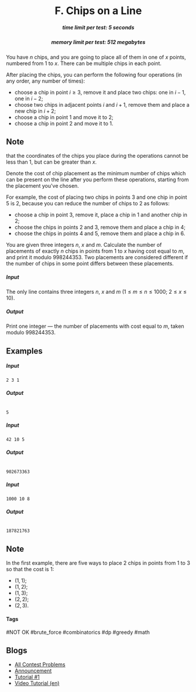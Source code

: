 <h1 style='text-align: center;'> F. Chips on a Line</h1>

<h5 style='text-align: center;'>time limit per test: 5 seconds</h5>
<h5 style='text-align: center;'>memory limit per test: 512 megabytes</h5>

You have $n$ chips, and you are going to place all of them in one of $x$ points, numbered from $1$ to $x$. There can be multiple chips in each point.

After placing the chips, you can perform the following four operations (in any order, any number of times):

* choose a chip in point $i \ge 3$, remove it and place two chips: one in $i-1$, one in $i-2$;
* choose two chips in adjacent points $i$ and $i+1$, remove them and place a new chip in $i+2$;
* choose a chip in point $1$ and move it to $2$;
* choose a chip in point $2$ and move it to $1$.

## Note

 that the coordinates of the chips you place during the operations cannot be less than $1$, but can be greater than $x$.

Denote the cost of chip placement as the minimum number of chips which can be present on the line after you perform these operations, starting from the placement you've chosen.

For example, the cost of placing two chips in points $3$ and one chip in point $5$ is $2$, because you can reduce the number of chips to $2$ as follows:

* choose a chip in point $3$, remove it, place a chip in $1$ and another chip in $2$;
* choose the chips in points $2$ and $3$, remove them and place a chip in $4$;
* choose the chips in points $4$ and $5$, remove them and place a chip in $6$.

You are given three integers $n$, $x$ and $m$. Calculate the number of placements of exactly $n$ chips in points from $1$ to $x$ having cost equal to $m$, and print it modulo $998244353$. Two placements are considered different if the number of chips in some point differs between these placements.

##### Input

The only line contains three integers $n$, $x$ and $m$ ($1 \le m \le n \le 1000$; $2 \le x \le 10$).

##### Output

Print one integer — the number of placements with cost equal to $m$, taken modulo $998244353$.

## Examples

##### Input


```text
2 3 1
```
##### Output

```text

5

```
##### Input


```text
42 10 5
```
##### Output

```text

902673363

```
##### Input


```text
1000 10 8
```
##### Output

```text

187821763

```
## Note

In the first example, there are five ways to place $2$ chips in points from $1$ to $3$ so that the cost is $1$:

* $(1, 1)$;
* $(1, 2)$;
* $(1, 3)$;
* $(2, 2)$;
* $(2, 3)$.


#### Tags 

#NOT OK #brute_force #combinatorics #dp #greedy #math 

## Blogs
- [All Contest Problems](../Educational_Codeforces_Round_168_(Rated_for_Div._2).md)
- [Announcement](../blogs/Announcement.md)
- [Tutorial #1](../blogs/Tutorial_1.md)
- [Video Tutorial (en)](../blogs/Video_Tutorial_(en).md)
